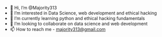- 👋 Hi, I’m @Majority313
- 👀 I’m interested in Data Science, web development and ethical hacking
- 🌱 I’m currently learning python and ethical hacking fundamentals
- 💞️ I’m looking to collaborate on data science and web development
- 📫 How to reach me - majority313@gmail.com

<!---
Majority313/Majority313 is a ✨ special ✨ repository because its `README.md` (this file) appears on your GitHub profile.
You can click the Preview link to take a look at your changes.
--->
